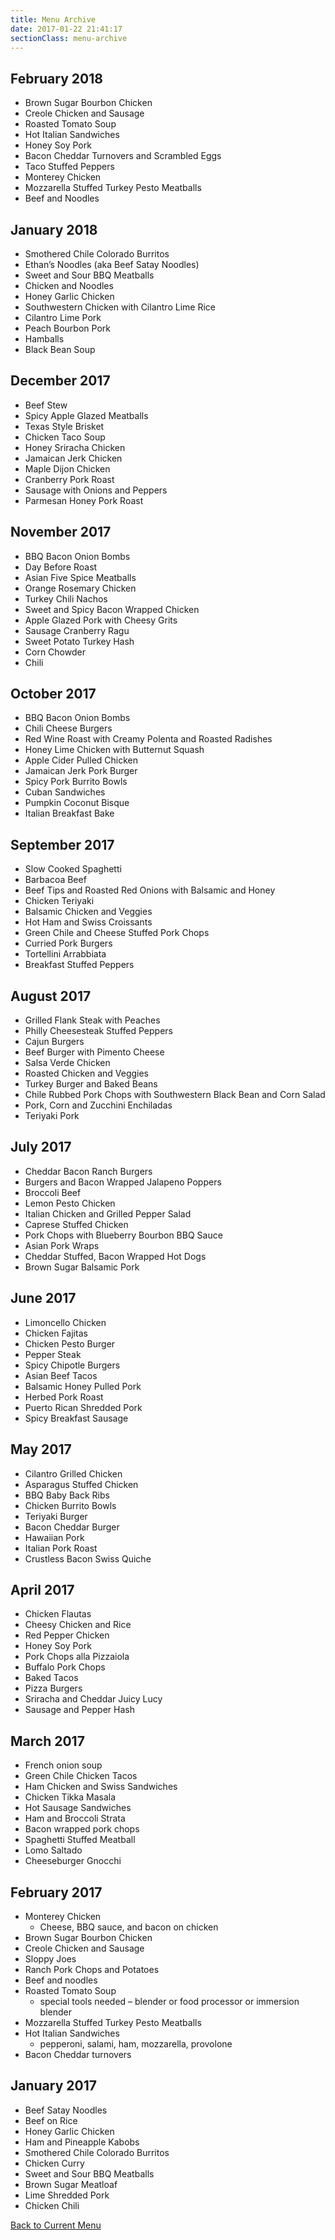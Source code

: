 ```yaml
---
title: Menu Archive
date: 2017-01-22 21:41:17
sectionClass: menu-archive
---
```

<!-- markdownlint-disable MD002 MD041 -->

## February 2018

* Brown Sugar Bourbon Chicken
* Creole Chicken and Sausage
* Roasted Tomato Soup
* Hot Italian Sandwiches
* Honey Soy Pork
* Bacon Cheddar Turnovers and Scrambled Eggs
* Taco Stuffed Peppers
* Monterey Chicken
* Mozzarella Stuffed Turkey Pesto Meatballs
* Beef and Noodles

## January 2018

* Smothered Chile Colorado Burritos
* Ethan’s Noodles (aka Beef Satay Noodles)
* Sweet and Sour BBQ Meatballs
* Chicken and Noodles
* Honey Garlic Chicken
* Southwestern Chicken with Cilantro Lime Rice
* Cilantro Lime Pork
* Peach Bourbon Pork
* Hamballs
* Black Bean Soup

## December 2017

* Beef Stew
* Spicy Apple Glazed Meatballs
* Texas Style Brisket
* Chicken Taco Soup
* Honey Sriracha Chicken
* Jamaican Jerk Chicken
* Maple Dijon Chicken
* Cranberry Pork Roast
* Sausage with Onions and Peppers
* Parmesan Honey Pork Roast

## November 2017

* BBQ Bacon Onion Bombs
* Day Before Roast
* Asian Five Spice Meatballs
* Orange Rosemary Chicken
* Turkey Chili Nachos
* Sweet and Spicy Bacon Wrapped Chicken
* Apple Glazed Pork with Cheesy Grits
* Sausage Cranberry Ragu
* Sweet Potato Turkey Hash
* Corn Chowder
* Chili

## October 2017

* BBQ Bacon Onion Bombs
* Chili Cheese Burgers
* Red Wine Roast with Creamy Polenta and Roasted Radishes
* Honey Lime Chicken with Butternut Squash
* Apple Cider Pulled Chicken
* Jamaican Jerk Pork Burger
* Spicy Pork Burrito Bowls
* Cuban Sandwiches
* Pumpkin Coconut Bisque
* Italian Breakfast Bake

## September 2017

* Slow Cooked Spaghetti
* Barbacoa Beef
* Beef Tips and Roasted Red Onions with Balsamic and Honey
* Chicken Teriyaki
* Balsamic Chicken and Veggies
* Hot Ham and Swiss Croissants
* Green Chile and Cheese Stuffed Pork Chops
* Curried Pork Burgers
* Tortellini Arrabbiata
* Breakfast Stuffed Peppers

## August 2017

* Grilled Flank Steak with Peaches
* Philly Cheesesteak Stuffed Peppers
* Cajun Burgers
* Beef Burger with Pimento Cheese
* Salsa Verde Chicken
* Roasted Chicken and Veggies
* Turkey Burger and Baked Beans
* Chile Rubbed Pork Chops with Southwestern Black Bean and Corn Salad
* Pork, Corn and Zucchini Enchiladas
* Teriyaki Pork

## July 2017

* Cheddar Bacon Ranch Burgers
* Burgers and Bacon Wrapped Jalapeno Poppers
* Broccoli Beef
* Lemon Pesto Chicken
* Italian Chicken and Grilled Pepper Salad
* Caprese Stuffed Chicken
* Pork Chops with Blueberry Bourbon BBQ Sauce
* Asian Pork Wraps
* Cheddar Stuffed, Bacon Wrapped Hot Dogs
* Brown Sugar Balsamic Pork

## June 2017

* Limoncello Chicken
* Chicken Fajitas
* Chicken Pesto Burger
* Pepper Steak
* Spicy Chipotle Burgers
* Asian Beef Tacos
* Balsamic Honey Pulled Pork
* Herbed Pork Roast
* Puerto Rican Shredded Pork
* Spicy Breakfast Sausage

## May 2017

* Cilantro Grilled Chicken
* Asparagus Stuffed Chicken
* BBQ Baby Back Ribs
* Chicken Burrito Bowls
* Teriyaki Burger
* Bacon Cheddar Burger
* Hawaiian Pork
* Italian Pork Roast
* Crustless Bacon Swiss Quiche

## April 2017

* Chicken Flautas
* Cheesy Chicken and Rice
* Red Pepper Chicken
* Honey Soy Pork
* Pork Chops alla Pizzaiola
* Buffalo Pork Chops
* Baked Tacos
* Pizza Burgers
* Sriracha and Cheddar Juicy Lucy
* Sausage and Pepper Hash

## March 2017

* French onion soup
* Green Chile Chicken Tacos
* Ham Chicken and Swiss Sandwiches
* Chicken Tikka Masala
* Hot Sausage Sandwiches
* Ham and Broccoli Strata
* Bacon wrapped pork chops
* Spaghetti Stuffed Meatball
* Lomo Saltado
* Cheeseburger Gnocchi

## February 2017

* Monterey Chicken
  * Cheese, BBQ sauce, and bacon on chicken
* Brown Sugar Bourbon Chicken
* Creole Chicken and Sausage
* Sloppy Joes
* Ranch Pork Chops and Potatoes
* Beef and noodles
* Roasted Tomato Soup
  * special tools needed – blender or food processor or immersion blender
* Mozzarella Stuffed Turkey Pesto Meatballs
* Hot Italian Sandwiches
  * pepperoni, salami, ham, mozzarella, provolone
* Bacon Cheddar turnovers

## January 2017

* Beef Satay Noodles
* Beef on Rice
* Honey Garlic Chicken
* Ham and Pineapple Kabobs
* Smothered Chile Colorado Burritos
* Chicken Curry
* Sweet and Sour BBQ Meatballs
* Brown Sugar Meatloaf
* Lime Shredded Pork
* Chicken Chili

<!-- markdownlint-disable MD033 -->
<a href="/#menu" class="btn btn-primary">Back to Current Menu</a>
<!-- markdownlint-enable MD033 -->

<!-- markdownlint-enable MD002 MD041 -->